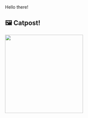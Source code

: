 Hello there!



## 🖼️ Catpost!

<sub>
    <img src="https://cdn2.thecatapi.com/images/bj2.jpg" height="256">
</sub>

